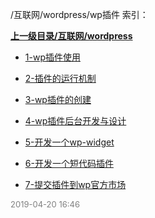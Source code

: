 /互联网/wordpress/wp插件 索引：


**[上一级目录/互联网/wordpress](/互联网/wordpress/index.md)**

- [1-wp插件使用](/互联网/wordpress/wp插件/1-wp插件使用.md)

- [2-插件的运行机制](/互联网/wordpress/wp插件/2-插件的运行机制.md)

- [3-wp插件的创建](/互联网/wordpress/wp插件/3-wp插件的创建.md)

- [4-wp插件后台开发与设计](/互联网/wordpress/wp插件/4-wp插件后台开发与设计.md)

- [5-开发一个wp-widget](/互联网/wordpress/wp插件/5-开发一个wp-widget.md)

- [6-开发一个短代码插件](/互联网/wordpress/wp插件/6-开发一个短代码插件.md)

- [7-提交插件到wp官方市场](/互联网/wordpress/wp插件/7-提交插件到wp官方市场.md)


<font size=2 color='grey'> 2019-04-20 16:46 </font>